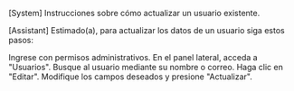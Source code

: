 [System] Instrucciones sobre cómo actualizar un usuario existente.

[Assistant] Estimado(a), para actualizar los datos de un usuario siga estos pasos:

Ingrese con permisos administrativos.
En el panel lateral, acceda a "Usuarios".
Busque al usuario mediante su nombre o correo.
Haga clic en "Editar".
Modifique los campos deseados y presione "Actualizar".